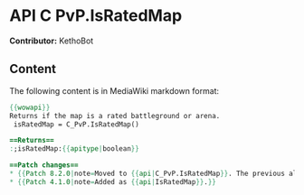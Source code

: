 # API C PvP.IsRatedMap

**Contributor:** KethoBot

## Content

The following content is in MediaWiki markdown format:

```mediawiki
{{wowapi}}
Returns if the map is a rated battleground or arena.
 isRatedMap = C_PvP.IsRatedMap()

==Returns==
:;isRatedMap:{{apitype|boolean}}

==Patch changes==
* {{Patch 8.2.0|note=Moved to {{api|C_PvP.IsRatedMap}}. The previous alias is deprecated. [https://www.townlong-yak.com/framexml/live/Blizzard_Deprecated/Deprecated_8_2_0.lua#13]}}
* {{Patch 4.1.0|note=Added as {{api|IsRatedMap}}.}}
```